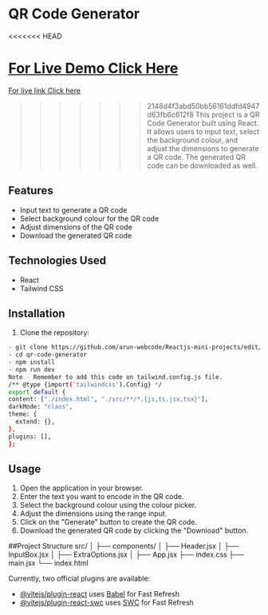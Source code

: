 # QR Code Generator
<<<<<<< HEAD

<a href="https://qr-generator-webcode.netlify.app/">For Live Demo Click Here</a>
=======
<a href = "https://qr-generator-webcode.netlify.app/" >For live link Click here</a> 
>>>>>>> 2148d4f3abd50bb56161ddfd4947d63fb6c612f8
This project is a QR Code Generator built using React. It allows users to input text, select the background colour, and adjust the dimensions to generate a QR code. The generated QR code can be downloaded as well.

## Features

- Input text to generate a QR code
- Select background colour for the QR code
- Adjust dimensions of the QR code
- Download the generated QR code

## Technologies Used

- React
- Tailwind CSS

## Installation

1. Clone the repository:

```bash
- git clone https://github.com/arun-webcode/Reactjs-mini-projects/edit/main/01-qrcode-gen
- cd qr-code-generator
- npm install
- npm run dev
Note - Remember to add this code on tailwind.config.js file.
/** @type {import('tailwindcss').Config} */
export default {
content: ["./index.html", "./src/**/*.{js,ts,jsx,tsx}"],
darkMode: "class",
theme: {
  extend: {},
},
plugins: [],
};
```

## Usage

1. Open the application in your browser.
2. Enter the text you want to encode in the QR code.
3. Select the background colour using the colour picker.
4. Adjust the dimensions using the range input.
5. Click on the "Generate" button to create the QR code.
6. Download the generated QR code by clicking the "Download" button.

##Project Structure
src/
│
├── components/
│ ├── Header.jsx
│ ├── InputBox.jsx
│ ├── ExtraOptions.jsx
│
├── App.jsx
├── index.css
├── main.jsx
└── index.html

Currently, two official plugins are available:

- [@vitejs/plugin-react](https://github.com/vitejs/vite-plugin-react/blob/main/packages/plugin-react/README.md) uses [Babel](https://babeljs.io/) for Fast Refresh
- [@vitejs/plugin-react-swc](https://github.com/vitejs/vite-plugin-react-swc) uses [SWC](https://swc.rs/) for Fast Refresh
